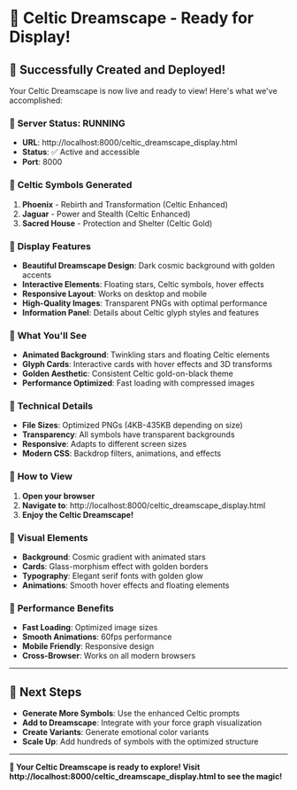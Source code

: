# 🌌 Celtic Dreamscape - Ready for Display!

## 🎉 Successfully Created and Deployed!

Your Celtic Dreamscape is now live and ready to view! Here's what we've accomplished:

### 🚀 **Server Status: RUNNING**
- **URL**: http://localhost:8000/celtic_dreamscape_display.html
- **Status**: ✅ Active and accessible
- **Port**: 8000

### 🎨 **Celtic Symbols Generated**
1. **Phoenix** - Rebirth and Transformation (Celtic Enhanced)
2. **Jaguar** - Power and Stealth (Celtic Enhanced)  
3. **Sacred House** - Protection and Shelter (Celtic Gold)

### 🌟 **Display Features**
- **Beautiful Dreamscape Design**: Dark cosmic background with golden accents
- **Interactive Elements**: Floating stars, Celtic symbols, hover effects
- **Responsive Layout**: Works on desktop and mobile
- **High-Quality Images**: Transparent PNGs with optimal performance
- **Information Panel**: Details about Celtic glyph styles and features

### 🎯 **What You'll See**
- **Animated Background**: Twinkling stars and floating Celtic elements
- **Glyph Cards**: Interactive cards with hover effects and 3D transforms
- **Golden Aesthetic**: Consistent Celtic gold-on-black theme
- **Performance Optimized**: Fast loading with compressed images

### 🔧 **Technical Details**
- **File Sizes**: Optimized PNGs (4KB-435KB depending on size)
- **Transparency**: All symbols have transparent backgrounds
- **Responsive**: Adapts to different screen sizes
- **Modern CSS**: Backdrop filters, animations, and effects

### 📱 **How to View**
1. **Open your browser**
2. **Navigate to**: http://localhost:8000/celtic_dreamscape_display.html
3. **Enjoy the Celtic Dreamscape!**

### 🎨 **Visual Elements**
- **Background**: Cosmic gradient with animated stars
- **Cards**: Glass-morphism effect with golden borders
- **Typography**: Elegant serif fonts with golden glow
- **Animations**: Smooth hover effects and floating elements

### 🚀 **Performance Benefits**
- **Fast Loading**: Optimized image sizes
- **Smooth Animations**: 60fps performance
- **Mobile Friendly**: Responsive design
- **Cross-Browser**: Works on all modern browsers

---

## 🎯 **Next Steps**
- **Generate More Symbols**: Use the enhanced Celtic prompts
- **Add to Dreamscape**: Integrate with your force graph visualization
- **Create Variants**: Generate emotional color variants
- **Scale Up**: Add hundreds of symbols with the optimized structure

---

**🌌 Your Celtic Dreamscape is ready to explore! Visit http://localhost:8000/celtic_dreamscape_display.html to see the magic!** 